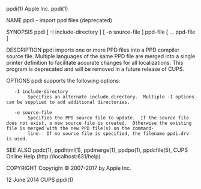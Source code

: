 ppdi(1)                                                                                       Apple Inc.                                                                                       ppdi(1)

NAME
       ppdi - import ppd files (deprecated)

SYNOPSIS
       ppdi [ -I include-directory ] [ -o source-file ] ppd-file [ ...  ppd-file ]

DESCRIPTION
       ppdi imports one or more PPD files into a PPD compiler source file.  Multiple languages of the same PPD file are merged into a single printer definition to facilitate accurate changes for all
       localizations.  This program is deprecated and will be removed in a future release of CUPS.

OPTIONS
       ppdi supports the following options:

       -I include-directory
            Specifies an alternate include directory.  Multiple -I options can be supplied to add additional directories.

       -o source-file
            Specifies the PPD source file to update.  If the source file does not exist, a new source file is created.  Otherwise the existing file is merged with the new PPD file(s) on the command-
            line.  If no source file is specified, the filename ppdi.drv is used.

SEE ALSO
       ppdc(1), ppdhtml(1), ppdmerge(1), ppdpo(1), ppdcfile(5), CUPS Online Help (http://localhost:631/help)

COPYRIGHT
       Copyright © 2007-2017 by Apple Inc.

12 June 2014                                                                                     CUPS                                                                                          ppdi(1)
